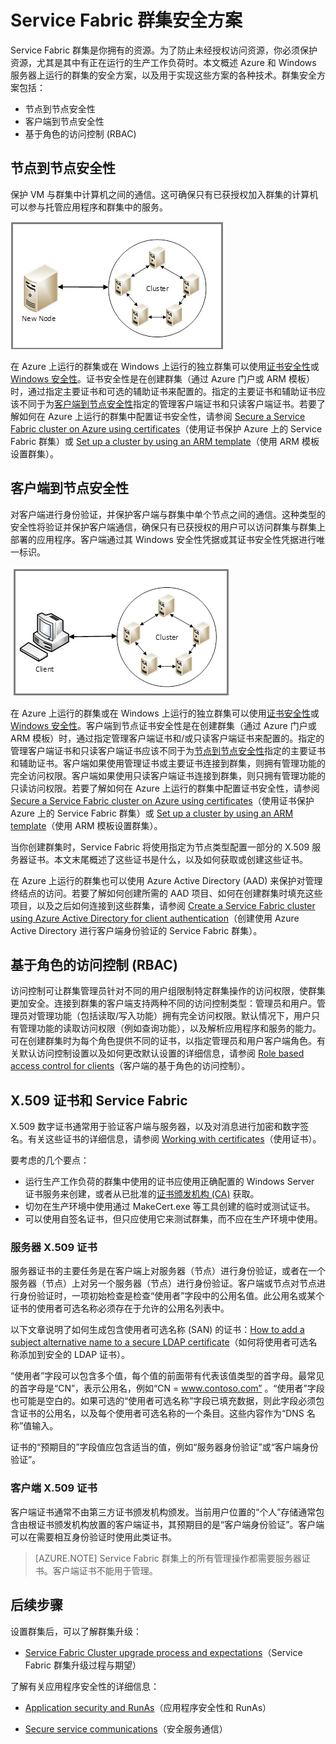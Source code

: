 <properties
   pageTitle="保护 Service Fabric 群集 | Azure"
   description="介绍 Service Fabric 群集的安全方案，以及用于实现这些方案的各项技术。"
   services="service-fabric"
   documentationCenter=".net"
   authors="ChackDan"
   manager="timlt"
   editor=""/>

<tags
   ms.service="service-fabric"
   ms.date="06/01/2016"
   wacn.date="07/04/2016"/>

# Service Fabric 群集安全方案

Service Fabric 群集是你拥有的资源。为了防止未经授权访问资源，你必须保护资源，尤其是其中有正在运行的生产工作负荷时。本文概述 Azure 和 Windows 服务器上运行的群集的安全方案，以及用于实现这些方案的各种技术。群集安全方案包括：

- 节点到节点安全性
- 客户端到节点安全性
- 基于角色的访问控制 (RBAC)

## 节点到节点安全性
保护 VM 与群集中计算机之间的通信。这可确保只有已获授权加入群集的计算机可以参与托管应用程序和群集中的服务。

![节点到节点通信示意图][Node-to-Node]

在 Azure 上运行的群集或在 Windows 上运行的独立群集可以使用[证书安全性](https://msdn.microsoft.com/zh-cn/library/ff649801.aspx)或 [Windows 安全性](https://msdn.microsoft.com/zh-cn/library/ff649396.aspx)。证书安全性是在创建群集（通过 Azure 门户或 ARM 模板）时，通过指定主要证书和可选的辅助证书来配置的。指定的主要证书和辅助证书应该不同于为[客户端到节点安全性](#client-to-node-security)指定的管理客户端证书和只读客户端证书。若要了解如何在 Azure 上运行的群集中配置证书安全性，请参阅 [Secure a Service Fabric cluster on Azure using certificates](/documentation/articles/service-fabric-secure-azure-cluster-with-certs)（使用证书保护 Azure 上的 Service Fabric 群集）或 [Set up a cluster by using an ARM template](/documentation/articles/service-fabric-cluster-creation-via-arm)（使用 ARM 模板设置群集）。

## 客户端到节点安全性
对客户端进行身份验证，并保护客户端与群集中单个节点之间的通信。这种类型的安全性将验证并保护客户端通信，确保只有已获授权的用户可以访问群集与群集上部署的应用程序。客户端通过其 Windows 安全性凭据或其证书安全性凭据进行唯一标识。

![客户端到节点通信示意图][Client-to-Node]

在 Azure 上运行的群集或在 Windows 上运行的独立群集可以使用[证书安全性](https://msdn.microsoft.com/zh-cn/library/ff649801.aspx)或 [Windows 安全性](https://msdn.microsoft.com/zh-cn/library/ff649396.aspx)。客户端到节点证书安全性是在创建群集（通过 Azure 门户或 ARM 模板）时，通过指定管理客户端证书和/或只读客户端证书来配置的。指定的管理客户端证书和只读客户端证书应该不同于为[节点到节点安全性](#node-to-node-security)指定的主要证书和辅助证书。客户端如果使用管理证书或主要证书连接到群集，则拥有管理功能的完全访问权限。客户端如果使用只读客户端证书连接到群集，则只拥有管理功能的只读访问权限。若要了解如何在 Azure 上运行的群集中配置证书安全性，请参阅 [Secure a Service Fabric cluster on Azure using certificates](/documentation/articles/service-fabric-secure-azure-cluster-with-certs)（使用证书保护 Azure 上的 Service Fabric 群集）或 [Set up a cluster by using an ARM template](/documentation/articles/service-fabric-cluster-creation-via-arm)（使用 ARM 模板设置群集）。

当你创建群集时，Service Fabric 将使用指定为节点类型配置一部分的 X.509 服务器证书。本文末尾概述了这些证书是什么，以及如何获取或创建这些证书。

在 Azure 上运行的群集也可以使用 Azure Active Directory (AAD) 来保护对管理终结点的访问。若要了解如何创建所需的 AAD 项目、如何在创建群集时填充这些项目，以及之后如何连接到这些群集，请参阅 [Create a Service Fabric cluster using Azure Active Directory for client authentication](service-fabric-cluster-security-client-auth-with-aad.md)（创建使用 Azure Active Directory 进行客户端身份验证的 Service Fabric 群集）。

## 基于角色的访问控制 (RBAC)
访问控制可让群集管理员针对不同的用户组限制特定群集操作的访问权限，使群集更加安全。连接到群集的客户端支持两种不同的访问控制类型：管理员和用户。管理员对管理功能（包括读取/写入功能）拥有完全访问权限。默认情况下，用户只有管理功能的读取访问权限（例如查询功能），以及解析应用程序和服务的能力。可在创建群集时为每个角色提供不同的证书，以指定管理员和用户客户端角色。有关默认访问控制设置以及如何更改默认设置的详细信息，请参阅 [Role based access control for clients](/documentation/articles/service-fabric-cluster-security-roles)（客户端的基于角色的访问控制）。


## X.509 证书和 Service Fabric
X.509 数字证书通常用于验证客户端与服务器，以及对消息进行加密和数字签名。有关这些证书的详细信息，请参阅 [Working with certificates](http://msdn.microsoft.com/zh-cn/library/ms731899.aspx)（使用证书）。

要考虑的几个要点：

- 运行生产工作负荷的群集中使用的证书应使用正确配置的 Windows Server 证书服务来创建，或者从已批准的[证书颁发机构 (CA)](https://en.wikipedia.org/wiki/Certificate_authority) 获取。
- 切勿在生产环境中使用通过 MakeCert.exe 等工具创建的临时或测试证书。
- 可以使用自签名证书，但只应使用它来测试群集，而不应在生产环境中使用。

### 服务器 X.509 证书

服务器证书的主要任务是在客户端上对服务器（节点）进行身份验证，或者在一个服务器（节点）上对另一个服务器（节点）进行身份验证。客户端或节点对节点进行身份验证时，一项初始检查是检查“使用者”字段中的公用名值。此公用名或某个证书的使用者可选名称必须存在于允许的公用名列表中。

以下文章说明了如何生成包含使用者可选名称 (SAN) 的证书：[How to add a subject alternative name to a secure LDAP certificate](http://support.microsoft.com/zh-cn/kb/931351)（如何将使用者可选名称添加到安全的 LDAP 证书）。

“使用者”字段可以包含多个值，每个值的前面带有代表该值类型的首字母。最常见的首字母是“CN”，表示公用名，例如“CN = www.contoso.com” 。“使用者”字段也可能是空白的。如果可选的“使用者可选名称”字段已填充数据，则此字段必须包含证书的公用名，以及每个使用者可选名称的一个条目。这些内容作为“DNS 名称”值输入。

证书的“预期目的”字段值应包含适当的值，例如“服务器身份验证”或“客户端身份验证”。

### 客户端 X.509 证书

客户端证书通常不由第三方证书颁发机构颁发。当前用户位置的“个人”存储通常包含由根证书颁发机构放置的客户端证书，其预期目的是“客户端身份验证”。客户端可以在需要相互身份验证时使用此类证书。

>[AZURE.NOTE] Service Fabric 群集上的所有管理操作都需要服务器证书。客户端证书不能用于管理。

<!--Every topic should have next steps and links to the next logical set of content to keep the customer engaged-->


## 后续步骤
设置群集后，可以了解群集升级：

- [Service Fabric Cluster upgrade process and expectations](/documentation/articles/service-fabric-cluster-upgrade)（Service Fabric 群集升级过程与期望）

了解有关应用程序安全性的详细信息：

- [Application security and RunAs](/documentation/articles/service-fabric-application-runas-security)（应用程序安全性和 RunAs）

- [Secure service communications](/documentation/articles/service-fabric-reliable-services-secure-communication)（安全服务通信）

<!--Image references-->
[Node-to-Node]: ./media/service-fabric-cluster-security/node-to-node.png
[Client-to-Node]: ./media/service-fabric-cluster-security/client-to-node.png

<!---HONumber=Mooncake_0627_2016-->